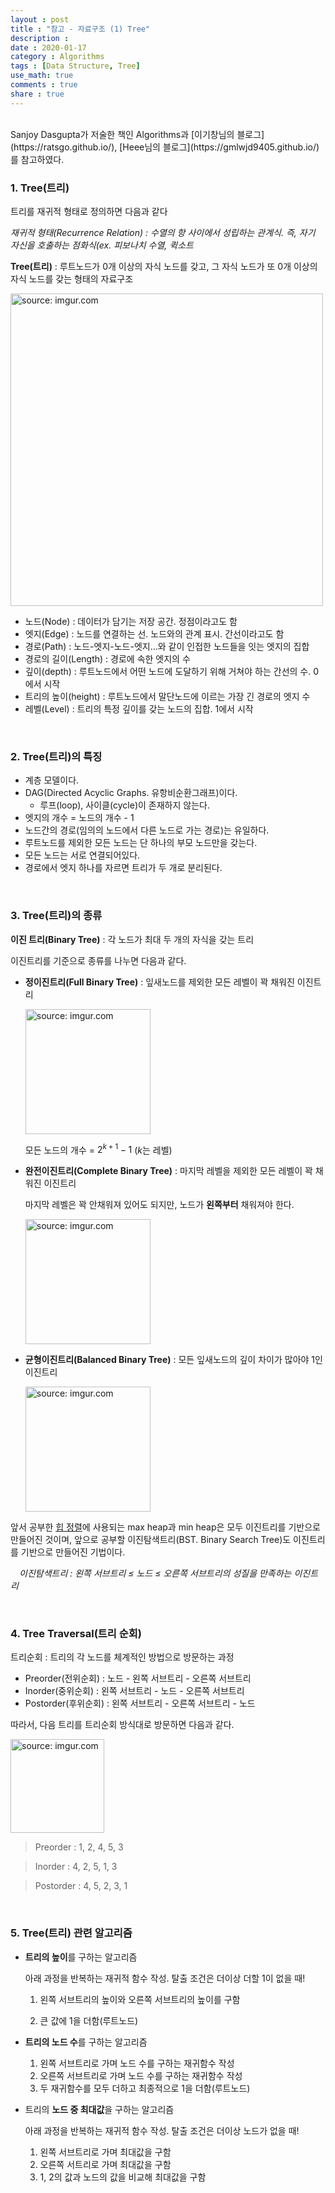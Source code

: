 ```yaml
---
layout : post
title : "참고 - 자료구조 (1) Tree"
description :
date : 2020-01-17
category : Algorithms
tags : [Data Structure, Tree]
use_math: true
comments : true
share : true
---
```


<br/>
Sanjoy Dasgupta가 저술한 책인 Algorithms과 [이기창님의 블로그](https://ratsgo.github.io/), [Heee님의 블로그](https://gmlwjd9405.github.io/)를 참고하였다.

<br/>

### 1. Tree(트리)

트리를 재귀적 형태로 정의하면 다음과 같다

*재귀적 형태(Recurrence Relation) : 수열의 항 사이에서 성립하는 관계식. 즉, 자기 자신을 호출하는 점화식(ex. 피보나치 수열, 퀵소트*

**Tree(트리)** : 루트노드가 0개 이상의 자식 노드를 갖고, 그 자식 노드가 또 0개 이상의 자식 노드를 갖는 형태의 자료구조

<a href="https://imgur.com/6UeCp8t"><img src="https://i.imgur.com/6UeCp8t.png" width="500px" title="source: imgur.com" /></a>

- 노드(Node) : 데이터가 담기는 저장 공간. 정점이라고도 함
- 엣지(Edge) : 노드를 연결하는 선. 노드와의 관계 표시. 간선이라고도 함
- 경로(Path) : 노드-엣지-노드-엣지...와 같이 인접한 노드들을 잇는 엣지의 집합
- 경로의 길이(Length) : 경로에 속한 엣지의 수
- 깊이(depth) : 루트노드에서 어떤 노드에 도달하기 위해 거쳐야 하는 간선의 수. 0에서 시작
- 트리의 높이(height) : 루트노드에서 말단노드에 이르는 가장 긴 경로의 엣지 수
- 레벨(Level) : 트리의 특정 깊이를 갖는 노드의 집합. 1에서 시작

<br/>

### 2. Tree(트리)의 특징

- 계층 모델이다.
- DAG(Directed Acyclic Graphs. 유항비순환그래프)이다.
  - 루프(loop), 사이클(cycle)이 존재하지 않는다.
- 엣지의 개수 = 노드의 개수 - 1
- 노드간의 경로(임의의 노드에서 다른 노드로 가는 경로)는 유일하다.
- 루트노드를 제외한 모든 노드는 단 하나의 부모 노드만을 갖는다.
- 모든 노드는 서로 연결되어있다.
- 경로에서 엣지 하나를 자르면 트리가 두 개로 분리된다.

<br/>

### 3. Tree(트리)의 종류

**이진 트리(Binary Tree)** : 각 노드가 최대 두 개의 자식을 갖는 트리

이진트리를 기준으로 종류를 나누면 다음과 같다.

- **정이진트리(Full Binary Tree)** : 잎새노드를 제외한 모든 레벨이 꽉 채워진 이진트리

  <a href="https://imgur.com/edCd7lU"><img src="https://i.imgur.com/edCd7lU.png" width="200px" title="source: imgur.com" /></a>

  모든 노드의 개수 = $2^{k+1} - 1$ ($k$는 레벨)

- **완전이진트리(Complete Binary Tree)** : 마지막 레벨을 제외한 모든 레벨이 꽉 채워진 이진트리

  마지막 레벨은 꽉 안채워져 있어도 되지만, 노드가 **왼쪽부터** 채워져야 한다.

  <a href="https://imgur.com/mXssEqj"><img src="https://i.imgur.com/mXssEqj.png" width="200px" title="source: imgur.com" /></a>

- **균형이진트리(Balanced Binary Tree)** : 모든 잎새노드의 깊이 차이가 많아야 1인 이진트리

  <a href="https://imgur.com/hPuxfES"><img src="https://i.imgur.com/hPuxfES.png" width="200px" title="source: imgur.com" /></a>

  

앞서 공부한 [힙 정렬](https://taewonkimz.github.io/2020-01-14/Heapsort/)에 사용되는 max heap과 min heap은 모두 이진트리를 기반으로 만들어진 것이며, 앞으로 공부할 이진탐색트리(BST. Binary Search Tree)도 이진트리를 기반으로 만들어진 기법이다.

　*이진탐색트리 : 왼쪽 서브트리 $\leq$ 노드 $\leq$ 오른쪽 서브트리의 성질을 만족하는 이진트리*

<br/>

### 4. Tree Traversal(트리 순회)

트리순회 : 트리의 각 노드를 체계적인 방법으로 방문하는 과정

- Preorder(전위순회) : 노드 - 왼쪽 서브트리 - 오른쪽 서브트리
- Inorder(중위순회) : 왼쪽 서브트리 - 노드 - 오른쪽 서브트리
- Postorder(후위순회) : 왼쪽 서브트리 - 오른쪽 서브트리 - 노드

따라서, 다음 트리를 트리순회 방식대로 방문하면 다음과 같다.

<a href="https://imgur.com/zfrXerB"><img src="https://i.imgur.com/zfrXerB.png" width="150px" title="source: imgur.com" /></a>

> Preorder  : 1, 2, 4, 5, 3

> Inorder : 4, 2, 5, 1, 3

> Postorder : 4, 5, 2, 3, 1

<br/>

### 5. Tree(트리) 관련 알고리즘

- **트리의 높이**를 구하는 알고리즘

  아래 과정을 반복하는 재귀적 함수 작성. 탈출 조건은 더이상 더할 1이 없을 때!

  1. 왼쪽 서브트리의 높이와 오른쪽 서브트리의 높이를 구함

  2. 큰 값에 1을 더함(루트노드)

- **트리의 노드 수**를 구하는 알고리즘
  1. 왼쪽 서브트리로 가며 노드 수를 구하는 재귀함수 작성
  2. 오른쪽 서브트리로 가며 노드 수를 구하는 재귀함수 작성
  3. 두 재귀함수를 모두 더하고 최종적으로 1을 더함(루트노드)

- 트리의 **노드 중 최대값**을 구하는 알고리즘

  아래 과정을 반복하는 재귀적 함수 작성. 탈출 조건은 더이상 노드가 없을 때!

  1. 왼쪽 서브트리로 가며 최대값을 구함
  2. 오른쪽 서트리로 가며 최대값을 구함
  3. 1, 2의 값과 노드의 값을 비교해 최대값을 구함

<br/>